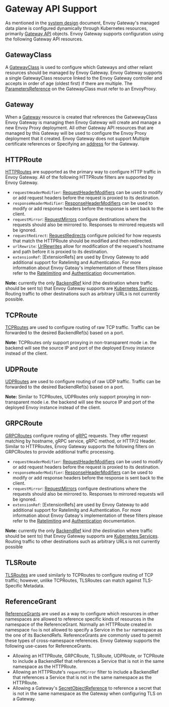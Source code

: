 # Gateway API Support

As mentioned in the [system design][] document, Envoy Gateway's managed data plane is configured dynamically through 
Kubernetes resources, primarily [Gateway API][] objects. Envoy Gateway supports configuration using the following Gateway API resources.

## **GatewayClass**

A [GatewayClass][] is used to configure which Gateways and other reliant resources should be managed by Envoy Gateway.
Envoy Gateway supports a single GatewayClass resource linked to the Envoy Gateway controller and accepts in order of age (oldest first) if there are multiple.
The [ParametersReference][] on the GatewayClass must refer to an EnvoyProxy.

## **Gateway**

When a [Gateway][] resource is created that references the GatwewayClass Envoy Gateway is managing then Envoy Gateway will 
create and manage a new Envoy Proxy deployment. All other Gateway API resources that are managed by this Gateway will be used
to configure the Envoy Proxy deployment that it created. Envoy Gateway does not support Multiple certificate references or  Specifying an [address][]
for the Gateway.

## **HTTPRoute**

[HTTPRoutes][] are supported as the primary way to configure HTTP traffic in Envoy Gateway.
All of the following HTTPRoute filters are supported by Envoy Gateway.

- `requestHeaderModifier`: [RequestHeaderModifiers](https://gateway-api.sigs.k8s.io/references/spec/#gateway.networking.k8s.io/v1beta1.HTTPRouteFilter) can be used to modify or add request headers before the request is proxied to its destination.
- `responseHeaderModifier`: [ResponseHeaderModifiers](https://gateway-api.sigs.k8s.io/references/spec/#gateway.networking.k8s.io/v1beta1.HTTPRouteFilter) can be used to modify or add response headers before the response is sent back to the client.
- `requestMirror`: [RequestMirrors](https://gateway-api.sigs.k8s.io/references/spec/#gateway.networking.k8s.io/v1beta1.HTTPRouteFilter) configure destinations where the requests should also be mirrored to. Responses to mirrored requests will be ignored.
- `requestRedirect`: [RequestRedirects](https://gateway-api.sigs.k8s.io/references/spec/#gateway.networking.k8s.io/v1beta1.HTTPRouteFilter) configure policied for how requests that match the HTTPRoute should be modified and then redirected.
- `urlRewrite`: [UrlRewrites](https://gateway-api.sigs.k8s.io/references/spec/#gateway.networking.k8s.io/v1beta1.HTTPRouteFilter) allow for modification of the request's hostname and path before it is proxied to its destination.
- `extensionRef`: [ExtensionRefs] are used by Envoy Gateway to add additional support for Ratelimitg and Authentication. For more information about Envoy Gateay's implementation of these filters please refer to the [Ratelimiting][] and [Authentication][] documentation.

**Note:** currently the only [BackendRef][] kind (the destination where traffic should be sent to) that Envoy Gateway supports are [Kubernetes Services][]. Routing traffic to other destinations such as arbitrary URLs is not currently possible.

## **TCPRoute**

[TCPRoutes][] are used to configure routing of raw TCP traffic. Traffic can be forwarded to the desired BackendRef(s) based on a port.

**Note:** TCPRoutes only support proxying in non-transparent mode i.e. the backend will see the source IP and port of the deployed
Envoy instance instead of the client.

## **UDPRoute**

[UDPRoutes][] are used to configure routing of raw UDP traffic. Traffic can be forwarded to the desired BackendRef(s) based on a port.

**Note:** Similar to TCPRoutes, UDPRoutes only support proxying in non-transparent mode i.e. the backend will see the source IP and port of the deployed
Envoy instance instead of the client.

## **GRPCRoute**

[GRPCRoutes][] configure routing of [gRPC][] requests. They offer request matching by hostname, gRPC service, gRPC method, or HTTP/2 Header.
Similar to HTTPRoutes, Envoy Gateway supports the following filters on GRPCRoutes to provide additional traffic processing.

- `requestHeaderModifier`: [RequestHeaderModifiers](https://gateway-api.sigs.k8s.io/references/spec/#gateway.networking.k8s.io/v1alpha2.GRPCRouteFilter) can be used to modify or add request headers before the request is proxied to its destination.
- `responseHeaderModifier`: [ResponseHeaderModifiers](https://gateway-api.sigs.k8s.io/references/spec/#gateway.networking.k8s.io/v1alpha2.GRPCRouteFilter) can be used to modify or add response headers before the response is sent back to the client.
- `requestMirror`: [RequestMirrors](https://gateway-api.sigs.k8s.io/references/spec/#gateway.networking.k8s.io/v1alpha2.GRPCRouteFilter) configure destinations where the requests should also be mirrored to. Responses to mirrored requests will be ignored.
- `extensionRef`: [ExtensionRefs] are used by Envoy Gateway to add additional support for Ratelimitg and Authentication. For more information about Envoy Gateay's implementation of these filters please refer to the [Ratelimiting][] and [Authentication][] documentation.

**Note:** currently the only [BackendRef](https://gateway-api.sigs.k8s.io/references/spec/#gateway.networking.k8s.io/v1alpha2.GRPCRouteFilter) kind (the destination where traffic should be sent to) that Envoy Gateway supports are [Kubernetes Services][]. Routing traffic to other destinations such as arbitrary URLs is not currently possible

## **TLSRoute**

[TLSRoutes][] are used similarly to TCPRoutes to configure routing of TCP traffic; however, unlike TCPRoutes, TLSRoutes can match against TLS-Specific Metadata.

## **ReferenceGrant**

[ReferenceGrants][] are used as a way to configure which resources in other namespaces are allowed to reference specific kinds of resources in
the namespace of the ReferenceGrant. Normally an HTTPRoute created in namespace `foo` is not allowed to specify a Service in the `bar` namespace as the
one of its BackendRefs. ReferenceGrants are commonly used to permit these types of cross-namespace references. Envoy Gateway supports the following use-cases for ReferenceGrants.

- Allowing an HTTPRoute, GRPCRoute, TLSRoute, UDPRoute, or TCPRoute to include a BackendRef that references a Service that is not in the same namespace as the HTTPRoute.
- Allowing an HTTPRoute's `requestMirror` filter to include a BackendRef that references a Service that is not in the same namespace as the HTTPRoute.
- Allowing a Gateway's [SecretObjectReference][] to reference a secret that is not in the same namespace as the Gateway when configuring TLS on a Gateway.

[System Design]: https://gateway.envoyproxy.io/latest/design/system-design.html
[Gateway API]: https://gateway-api.sigs.k8s.io/
[GatewayClass]: https://gateway-api.sigs.k8s.io/references/spec/#gateway.networking.k8s.io/v1beta1.GatewayClass
[ParametersReference]: https://gateway-api.sigs.k8s.io/references/spec/#gateway.networking.k8s.io/v1beta1.ParametersReference
[Gateway]: https://gateway-api.sigs.k8s.io/references/spec/#gateway.networking.k8s.io/v1beta1.Gateway
[address]: https://gateway-api.sigs.k8s.io/references/spec/#gateway.networking.k8s.io/v1beta1.GatewayAddress
[HTTPRoutes]: https://gateway-api.sigs.k8s.io/references/spec/#gateway.networking.k8s.io/v1beta1.HTTPRoute
[Kubernetes Services]: https://kubernetes.io/docs/concepts/services-networking/service/
[BackendRef]: https://gateway-api.sigs.k8s.io/references/spec/#gateway.networking.k8s.io/v1beta1.BackendRef
[TCPRoutes]: https://gateway-api.sigs.k8s.io/references/spec/#gateway.networking.k8s.io/v1alpha2.TCPRoute
[UDPRoutes]: https://gateway-api.sigs.k8s.io/references/spec/#gateway.networking.k8s.io/v1alpha2.UDPRoute
[GRPCRoutes]: https://gateway-api.sigs.k8s.io/references/spec/#gateway.networking.k8s.io/v1alpha2.GRPCRoute
[gRPC]: https://grpc.io/
[TLSRoutes]: https://gateway-api.sigs.k8s.io/references/spec/#gateway.networking.k8s.io/v1alpha2.TLSRoute
[ReferenceGrants]: https://gateway-api.sigs.k8s.io/references/spec/#gateway.networking.k8s.io%2fv1beta1.ReferenceGrant
[SecretObjectReference]: https://gateway-api.sigs.k8s.io/references/spec/#gateway.networking.k8s.io/v1beta1.SecretObjectReference
[Ratelimiting]: https://gateway.envoyproxy.io/latest/user/rate-limit.html
[Authentication]: https://gateway.envoyproxy.io/latest/user/authn.html
